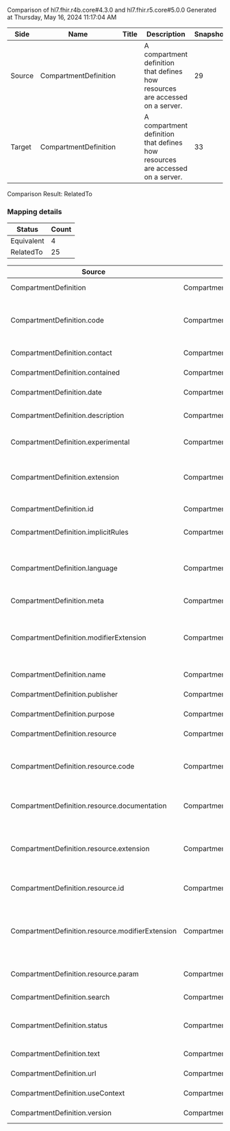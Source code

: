 Comparison of hl7.fhir.r4b.core#4.3.0 and hl7.fhir.r5.core#5.0.0
Generated at Thursday, May 16, 2024 11:17:04 AM

| Side | Name | Title | Description | Snapshot | Differential |
| --- | --- | --- | --- | --- | --- |
| Source | CompartmentDefinition |  | A compartment definition that defines how resources are accessed on a server. | 29 | 18 |
| Target | CompartmentDefinition |  | A compartment definition that defines how resources are accessed on a server. | 33 | 22 |


Comparison Result: RelatedTo


### Mapping details

| Status | Count |
| ------ | ----- |
Equivalent | 4 |
RelatedTo | 25 |


| Source | Target | Status | Message |
| ------ | ------ | ------ | ------- |
| CompartmentDefinition | CompartmentDefinition | Equivalent | R4B `CompartmentDefinition` maps as Equivalent to R5 `CompartmentDefinition` |
| CompartmentDefinition.code | CompartmentDefinition.code | Equivalent | R4B `CompartmentDefinition.code` maps as Equivalent to R5 `CompartmentDefinition.code` - code has compatible required binding for code type: http://hl7.org/fhir/ValueSet/compartment-type|4.3.0 and http://hl7.org/fhir/ValueSet/compartment-type|5.0.0 (Equivalent) |
| CompartmentDefinition.contact | CompartmentDefinition.contact | Equivalent | R4B `CompartmentDefinition.contact` maps as Equivalent to R5 `CompartmentDefinition.contact` |
| CompartmentDefinition.contained | CompartmentDefinition.contained | Equivalent | R4B `CompartmentDefinition.contained` maps as Equivalent to R5 `CompartmentDefinition.contained` |
| CompartmentDefinition.date | CompartmentDefinition.date | Equivalent | R4B `CompartmentDefinition.date` maps as Equivalent to R5 `CompartmentDefinition.date` |
| CompartmentDefinition.description | CompartmentDefinition.description | Equivalent | R4B `CompartmentDefinition.description` maps as Equivalent to R5 `CompartmentDefinition.description` |
| CompartmentDefinition.experimental | CompartmentDefinition.experimental | Equivalent | R4B `CompartmentDefinition.experimental` maps as Equivalent to R5 `CompartmentDefinition.experimental` |
| CompartmentDefinition.extension | CompartmentDefinition.extension | RelatedTo | R4B `CompartmentDefinition.extension` maps as RelatedTo to R5 `CompartmentDefinition.extension` - extension has change due to type change: R4B `extension` `Extension` maps as RelatedTo for R5 `extension` |
| CompartmentDefinition.id | CompartmentDefinition.id | Equivalent | R4B `CompartmentDefinition.id` maps as Equivalent to R5 `CompartmentDefinition.id` |
| CompartmentDefinition.implicitRules | CompartmentDefinition.implicitRules | Equivalent | R4B `CompartmentDefinition.implicitRules` maps as Equivalent to R5 `CompartmentDefinition.implicitRules` |
| CompartmentDefinition.language | CompartmentDefinition.language | RelatedTo | R4B `CompartmentDefinition.language` maps as RelatedTo to R5 `CompartmentDefinition.language` - language made the binding required (from Preferred) for http://hl7.org/fhir/ValueSet/all-languages|5.0.0 |
| CompartmentDefinition.meta | CompartmentDefinition.meta | Equivalent | R4B `CompartmentDefinition.meta` maps as Equivalent to R5 `CompartmentDefinition.meta` |
| CompartmentDefinition.modifierExtension | CompartmentDefinition.modifierExtension | RelatedTo | R4B `CompartmentDefinition.modifierExtension` maps as RelatedTo to R5 `CompartmentDefinition.modifierExtension` - modifierExtension has change due to type change: R4B `modifierExtension` `Extension` maps as RelatedTo for R5 `modifierExtension` |
| CompartmentDefinition.name | CompartmentDefinition.name | Equivalent | R4B `CompartmentDefinition.name` maps as Equivalent to R5 `CompartmentDefinition.name` |
| CompartmentDefinition.publisher | CompartmentDefinition.publisher | Equivalent | R4B `CompartmentDefinition.publisher` maps as Equivalent to R5 `CompartmentDefinition.publisher` |
| CompartmentDefinition.purpose | CompartmentDefinition.purpose | Equivalent | R4B `CompartmentDefinition.purpose` maps as Equivalent to R5 `CompartmentDefinition.purpose` |
| CompartmentDefinition.resource | CompartmentDefinition.resource | Equivalent | R4B `CompartmentDefinition.resource` maps as Equivalent to R5 `CompartmentDefinition.resource` |
| CompartmentDefinition.resource.code | CompartmentDefinition.resource.code | Equivalent | R4B `CompartmentDefinition.resource.code` maps as Equivalent to R5 `CompartmentDefinition.resource.code` - code has compatible required binding for code type: http://hl7.org/fhir/ValueSet/resource-types|4.3.0 and http://hl7.org/fhir/ValueSet/resource-types|5.0.0 (Equivalent) |
| CompartmentDefinition.resource.documentation | CompartmentDefinition.resource.documentation | Equivalent | R4B `CompartmentDefinition.resource.documentation` maps as Equivalent to R5 `CompartmentDefinition.resource.documentation` |
| CompartmentDefinition.resource.extension | CompartmentDefinition.resource.extension | RelatedTo | R4B `CompartmentDefinition.resource.extension` maps as RelatedTo to R5 `CompartmentDefinition.resource.extension` - extension has change due to type change: R4B `extension` `Extension` maps as RelatedTo for R5 `extension` |
| CompartmentDefinition.resource.id | CompartmentDefinition.resource.id | Equivalent | R4B `CompartmentDefinition.resource.id` maps as Equivalent to R5 `CompartmentDefinition.resource.id` |
| CompartmentDefinition.resource.modifierExtension | CompartmentDefinition.resource.modifierExtension | RelatedTo | R4B `CompartmentDefinition.resource.modifierExtension` maps as RelatedTo to R5 `CompartmentDefinition.resource.modifierExtension` - modifierExtension has change due to type change: R4B `modifierExtension` `Extension` maps as RelatedTo for R5 `modifierExtension` |
| CompartmentDefinition.resource.param | CompartmentDefinition.resource.param | Equivalent | R4B `CompartmentDefinition.resource.param` maps as Equivalent to R5 `CompartmentDefinition.resource.param` |
| CompartmentDefinition.search | CompartmentDefinition.search | Equivalent | R4B `CompartmentDefinition.search` maps as Equivalent to R5 `CompartmentDefinition.search` |
| CompartmentDefinition.status | CompartmentDefinition.status | Equivalent | R4B `CompartmentDefinition.status` maps as Equivalent to R5 `CompartmentDefinition.status` - status has compatible required binding for code type: http://hl7.org/fhir/ValueSet/publication-status|4.3.0 and http://hl7.org/fhir/ValueSet/publication-status|5.0.0 (Equivalent) |
| CompartmentDefinition.text | CompartmentDefinition.text | Equivalent | R4B `CompartmentDefinition.text` maps as Equivalent to R5 `CompartmentDefinition.text` |
| CompartmentDefinition.url | CompartmentDefinition.url | Equivalent | R4B `CompartmentDefinition.url` maps as Equivalent to R5 `CompartmentDefinition.url` |
| CompartmentDefinition.useContext | CompartmentDefinition.useContext | Equivalent | R4B `CompartmentDefinition.useContext` maps as Equivalent to R5 `CompartmentDefinition.useContext` |
| CompartmentDefinition.version | CompartmentDefinition.version | Equivalent | R4B `CompartmentDefinition.version` maps as Equivalent to R5 `CompartmentDefinition.version` |


